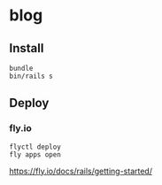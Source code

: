 # blog

## Install

```
bundle
bin/rails s
```

## Deploy
### fly.io

```
flyctl deploy
fly apps open
```
https://fly.io/docs/rails/getting-started/
